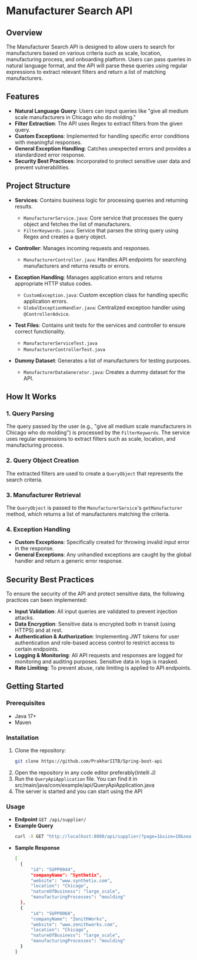 # Manufacturer Search API

## Overview

The Manufacturer Search API is designed to allow users to search for manufacturers based on various criteria such as scale, location, manufacturing process, and onboarding platform. Users can pass queries in natural language format, and the API will parse these queries using regular expressions to extract relevant filters and return a list of matching manufacturers.

## Features

- **Natural Language Query**: Users can input queries like "give all medium scale manufacturers in Chicago who do molding."
- **Filter Extraction**: The API uses Regex to extract filters from the given query.
- **Custom Exceptions**: Implemented for handling specific error conditions with meaningful responses.
- **General Exception Handling**: Catches unexpected errors and provides a standardized error response.
- **Security Best Practices**: Incorporated to protect sensitive user data and prevent vulnerabilities.

## Project Structure

- **Services**: Contains business logic for processing queries and returning results.
  - `ManufacturerService.java`: Core service that processes the query object and fetches the list of manufacturers.
  - `FilterKeywords.java`: Service that parses the string query using Regex and creates a query object.
  
- **Controller**: Manages incoming requests and responses.
  - `ManufacturerController.java`: Handles API endpoints for searching manufacturers and returns results or errors.

- **Exception Handling**: Manages application errors and returns appropriate HTTP status codes.
  - `CustomException.java`: Custom exception class for handling specific application errors.
  - `GlobalExceptionHandler.java`: Centralized exception handler using `@ControllerAdvice`.

- **Test Files**: Contains unit tests for the services and controller to ensure correct functionality.
  - `ManufacturerServiceTest.java`
  - `ManufacturerControllerTest.java`

- **Dummy Dataset**: Generates a list of manufacturers for testing purposes.
  - `ManufacturerDataGenerator.java`: Creates a dummy dataset for the API.

## How It Works

### 1. Query Parsing
The query passed by the user (e.g., "give all medium scale manufacturers in Chicago who do molding") is processed by the `FilterKeywords`. The service uses regular expressions to extract filters such as scale, location, and manufacturing process.

### 2. Query Object Creation
The extracted filters are used to create a `QueryObject` that represents the search criteria.

### 3. Manufacturer Retrieval
The `QueryObject` is passed to the `ManufacturerService`'s `getManufacturer` method, which returns a list of manufacturers matching the criteria.

### 4. Exception Handling
- **Custom Exceptions**: Specifically created for throwing invalid input error in the response.
- **General Exceptions**: Any unhandled exceptions are caught by the global handler and return a generic error response.

## Security Best Practices

To ensure the security of the API and protect sensitive data, the following practices can been implemented:

- **Input Validation**: All input queries are validated to prevent injection attacks.
- **Data Encryption**: Sensitive data is encrypted both in transit (using HTTPS) and at rest.
- **Authentication & Authorization**: Implementing JWT tokens for user authentication and role-based access control to restrict access to certain endpoints.
- **Logging & Monitoring**: All API requests and responses are logged for monitoring and auditing purposes. Sensitive data in logs is masked.
- **Rate Limiting**: To prevent abuse, rate limiting is applied to API endpoints.

## Getting Started

### Prerequisites

- Java 17+
- Maven

### Installation

1. Clone the repository:
   ```bash
   git clone https://github.com/PrakharIITB/Spring-boot-api

2. Open the repository in any code editor preferably(Intelli J)
3. Run the `QueryApiApplication` file. You can find it in src/main/java/com/example/api/QueryApiApplication.java
4. The server is started and you can start using the API

### Usage
- **Endpoint** `GET /api/supplier/`
- **Example Query**
  ```bash
  curl -X GET "http://localhost:8080/api/supplier/?page=1&size=10&searchQuery=give$20me$20all$20large$20scale$20manufacturers$20in$20chicago$20who$20do$20moulding"
- **Sample Response**
  ```bash
  [
    {
        "id": "SUPP0044",
        "companyName": "Synthetix",
        "website": "www.synthetix.com",
        "location": "Chicago",
        "natureOfBusiness": "large_scale",
        "manufacturingProcesses": "moulding"
    },
    {
        "id": "SUPP0068",
        "companyName": "ZenithWorks",
        "website": "www.zenithworks.com",
        "location": "Chicago",
        "natureOfBusiness": "large_scale",
        "manufacturingProcesses": "moulding"
    }
  ]
